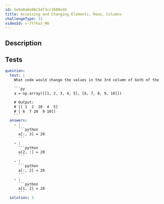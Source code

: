 ```yaml
---
id: 5e9a0a8e09c5df3cc3600ed4
title: Accessing and Changing Elements, Rows, Columns
challengeType: 11
videoId: v-7Y7koJ_N0
---
```


## Description

<section id='description'>

</section>

## Tests

<section id='tests'>

````yml
question:
  text: |
    What code would change the values in the 3rd column of both of the following Numpy arrays to 20?

    ```py
    a = np.array([[1, 2, 3, 4, 5], [6, 7, 8, 9, 10]])

    # Output:
    # [[ 1  2  20  4  5]
    # [ 6  7 20  9 10]]
    ```
  answers:
    - |
      ```python
      a[:, 3] = 20
      ```
    - |
      ```python
      a[2, :] = 20
      ```
    - |
      ```python
      a[:, 2] = 20
      ```
    - |
      ```python
      a[1, 2] = 20
      ```
  solution: 3
````

</section>
